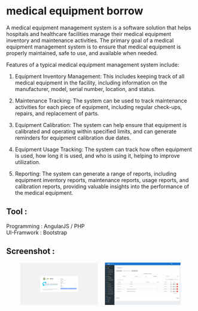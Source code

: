 # medical equipment borrow 
<p>
A medical equipment management system is a software solution that helps hospitals and healthcare facilities manage their medical equipment inventory and maintenance activities. The primary goal of a medical equipment management system is to ensure that medical equipment is properly maintained, safe to use, and available when needed.
<p/>
<p>
Features of a typical medical equipment management system include:
<p/>
<p>


1. Equipment Inventory Management: This includes keeping track of all medical equipment in the facility, including information on the manufacturer, model, serial number, location, and status.

2. Maintenance Tracking: The system can be used to track maintenance activities for each piece of equipment, including regular check-ups, repairs, and replacement of parts.
3. Equipment Calibration: The system can help ensure that equipment is calibrated and operating within specified limits, and can generate reminders for equipment calibration due dates.

4. Equipment Usage Tracking: The system can track how often equipment is used, how long it is used, and who is using it, helping to improve utilization.

5. Reporting: The system can generate a range of reports, including equipment inventory reports, maintenance reports, usage reports, and calibration reports, providing valuable insights into the performance of the medical equipment.
</p>


## Tool :
<p/>
<div>Programming : AngularJS / PHP </div>
<div>UI-Framwork : Bootstrap </div>
<p>

## Screenshot :

<p/>

<div align="center">
<img src="screen/screen-001.JPG" alt="login" width="41%"/> &nbsp; &nbsp;
<img src="screen/screen-002.JPG" alt="login" width="40%"/>
</div>


